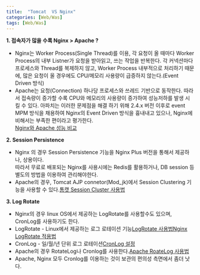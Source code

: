 ```yaml
---
title:  "Tomcat  VS Nginx"
categories: [Web/Was]
tags: [Web/Was]
---
```


**1. 접속자가 많을 수록 Nginx > Apache ?**
- Nginx는 Worker Process(Single Thread)를 이용, 각 요청이 올 때마다 Worker Process의 내부 Listner가 요청을 받아읽고, 쓰는 작업을 반복한다.  각 커넥션마다 프로세스와 Thread를 복제하지 않고, Worker Process 내부적으로 처리하기 때문에, 많은 요청이 올 경우에도 CPU/메모리 사용량이 급증하지 않는다.(Event Driven 방식)   
- Apache는 요청(Connection) 하나당 프로세스와 쓰레드 기반으로 동작한다. 따라서 접속량이 증가할 수록 CPU와 메모리의 사용량이 증가하여 성능저하를 발생 시킬 수 있다.  아파치는 이러한 문제점을 해결 하기 위해 2.4.x 버전 이후로 event MPM 방식을 채용하여 Nginx의 Event Driven 방식을 흉내내고 있으나, Nginx에 비해서는 부족한 편이라고 평가한다.  
[Nginx와 Apache 성능 비교](http://blog.naver.com/PostView.nhn?blogId=tmondev&logNo=220737182315&redirect=Dlog&widgetTypeCall=true)  
 
**2. Session Persistence**  
- Nginx 의 경우 Session Persistence 기능을 Nginx Plus 버전을 통해서 제공하나, 상용이다.  
따라서 무료로 배포되는 Nginx를 사용시에는 Redis를 활용하거나, DB session 등 별도의 방법을 이용하여 관리해야한다.  
- Apache의 경우, Tomcat AJP connetor(Mod_jk)에서 Session Clustering 기능을 사용할 수 있다.[톰캣 Session Cluster 사용법](http://sarc.io/index.php/tomcat/111-tomcat-session-cluster-1)  
 
**3. Log Rotate**  
- Nginx의 경우 linux OS에서 제공하는 LogRotate를 사용할수도 있으며, CronLog를 사용하기도 한다.  
- LogRotate - Linux에서 제공하는 로그 로테이션 기능[LogRotate 사용법](http://culturescrap.tistory.com/entry/logrotate-%EC%82%AC%EC%9A%A9%EB%B2%95%EB%A1%9C%EA%B7%B8-%EC%84%B8%EB%8C%80%EA%B4%80%EB%A6%AC)[Nginx LogRotate 적용법](http://www.galgulee.com/nginx-log-rotate-%EC%8B%9C%ED%82%A4%EA%B8%B0-logrotate-%EC%82%AC%EC%9A%A9/)  
- CronLog - 일/월/년 단위 로그 로테이션[CronLog 설정](http://egloos.zum.com/lukasy/v/2448406)
- Apache의 경우 RotateLog나 Cronlog를 사용한다.[Apache RoateLog 사용법](https://httpd.apache.org/docs/trunk/ko/programs/rotatelogs.html)
- Apache, Nginx 모두  Cronlog를 이용하는 것이 보관의 편의성 측면에서 좀더 낫다. 



